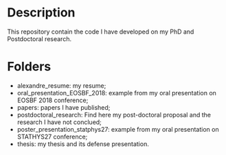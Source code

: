 # Description
This repository contain the code I have developed on my PhD and Postdoctoral research.

# Folders
- alexandre_resume: my resume;
- oral_presentation_EOSBF_2018: example from my oral presentation on EOSBF 2018 conference;
- papers: papers I have published;
- postdoctoral_research: Find here my post-doctoral proposal and the research I have not conclued;
- poster_presentation_statphys27: example from my oral presentation on STATHYS27 conference;
- thesis: my thesis and its defense presentation.
